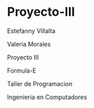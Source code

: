 # Proyecto-III

Estefanny Villalta

Valeria Morales

Proyecto III

Formula-E

Taller de Programacion

Ingenieria en Computadores
